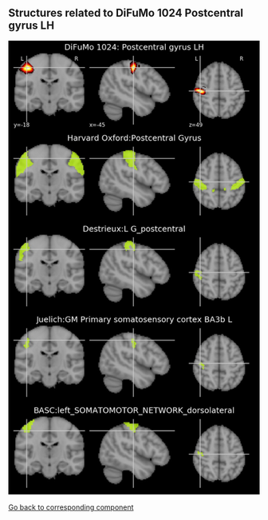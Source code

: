 


## Structures related to DiFuMo 1024 Postcentral gyrus LH

![268](268.jpg "Structures related to DiFuMo 1024 Postcentral gyrus LH")

[Go back to corresponding component](https://parietal-inria.github.io/DiFuMo/1024/html/268.html)